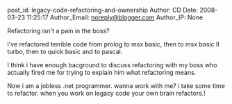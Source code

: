 post_id: legacy-code-refactoring-and-ownership
Author: CD
Date: 2008-03-23 11:25:17
Author_Email: noreply@blogger.com
Author_IP: None

Refactoring isn't a pain in the boss?

i've  refactored terrible code from prolog to msx basic, then to msx basic II
turbo, then to quick basic and to pascal.

I think i have enough bacground to discuss refactoring with my boss who
actually fired me for trying to explain him what refactoring means.

Now i am a jobless .net programmer. wanna work with me? i take some time to
refactor. when you work on legacy code your own brain refactors.!
